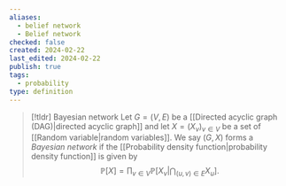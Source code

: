 ```yaml
---
aliases:
  - belief network
  - Belief network
checked: false
created: 2024-02-22
last_edited: 2024-02-22
publish: true
tags:
  - probability
type: definition
---
```

>[!tldr] Bayesian network
>Let $G = (V,E)$ be a [[Directed acyclic graph (DAG)|directed acyclic graph]] and let $X = (X_v)_{v \in V}$ be a set of [[Random variable|random variables]]. We say $(G,X)$ forms a *Bayesian network* if the [[Probability density function|probability density function]] is given by
>$$\mathbb{P}[X] = \prod_{v \in V} \mathbb{P}[X_v \vert \bigcap_{(u,v) \in E} X_u].$$

